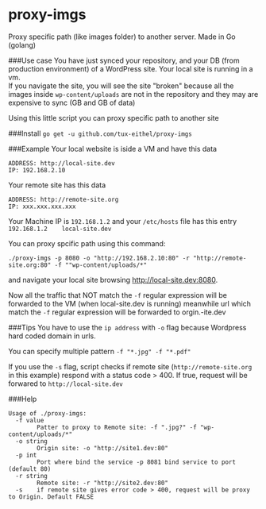 # proxy-imgs
Proxy specific path (like images folder) to another server. Made in Go (golang)

###Use case
You have just synced your repository, and your DB (from production environment) of a WordPress site. Your local site is running in a vm.  
If you navigate the site, you will see the site "broken" because all the images inside `wp-content/uploads` are not in the repository and they may are expensive to sync (GB and GB of data)

Using this little script you can proxy specific path to another site

###Install
`go get -u github.com/tux-eithel/proxy-imgs`

###Example
Your local website is iside a VM and have this data

```
ADDRESS: http://local-site.dev
IP: 192.168.2.10

```
Your remote site has this data
```
ADDRESS: http://remote-site.org
IP: xxx.xxx.xxx.xxx
```
Your Machine IP is `192.168.1.2` and your `/etc/hosts` file has this entry `192.168.1.2    local-site.dev`

You can proxy spcific path using this command:
```
./proxy-imgs -p 8080 -o "http://192.168.2.10:80" -r "http://remote-site.org:80" -f ""wp-content/uploads/*"
```
and navigate your local site browsing http://local-site.dev:8080.


Now all the traffic that NOT match the  `-f` regular expression will be forwarded to the VM (when local-site.dev is running) meanwhile url which match the `-f` regular expression will be forwarded to orgin.-ite.dev

###Tips
You have to use the `ip address` with `-o` flag because Wordpress hard coded domain in urls.

You can specify multiple pattern `-f "*.jpg" -f "*.pdf"`

If you use the `-s` flag, script checks if remote site (`http://remote-site.org` in this example) respond with a status code > 400. If true, request will be forwared to `http://local-site.dev`

###Help
```
Usage of ./proxy-imgs:
  -f value
    	Patter to proxy to Remote site: -f ".jpg?" -f "wp-content/uploads/*"
  -o string
    	Origin site: -o "http://site1.dev:80"
  -p int
    	Port where bind the service -p 8081 bind service to port (default 80)
  -r string
    	Remote site: -r "http://site2.dev:80"
  -s	if remote site gives error code > 400, request will be proxy to Origin. Default FALSE

```
